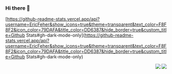 ### Hi there 👋

[https://github-readme-stats.vercel.app/api?username=EricFeher&show_icons=true&theme=transparent&text_color=F8F8F2&icon_color=79DAFA&title_color=DD6387&hide_border=true&custom_title=Github Stats#gh-dark-mode-only](https://github-readme-stats.vercel.app/api?username=EricFeher&show_icons=true&theme=transparent&text_color=F8F8F2&icon_color=79DAFA&title_color=DD6387&hide_border=true&custom_title=Github Stats#gh-dark-mode-only)

<img position="absolute" align="right" src="https://github-readme-stats.vercel.app/api?username=EricFeher&show_icons=true&theme=transparent&text_color=F8F8F2&icon_color=79DAFA&title_color=DD6387&hide_border=true&custom_title=Github%20Stats#gh-dark-mode-only" />
<img position="absolute" align="right" src="https://github-readme-stats.vercel.app/api?username=EricFeher&show_icons=true&theme=transparent&text_color=282A36&title_color=DD6387&icon_color=79DAFA&hide_border=true&custom_title=Github Stats#gh-dark-mode-only" />

<!--
**EricFeher/EricFeher** is a ✨ _special_ ✨ repository because its `README.md` (this file) appears on your GitHub profile.

Here are some ideas to get you started:

- 🔭 I’m currently working on ...
- 🌱 I’m currently learning ...
- 👯 I’m looking to collaborate on ...
- 🤔 I’m looking for help with ...
- 💬 Ask me about ...
- 📫 How to reach me: ...
- 😄 Pronouns: ...
- ⚡ Fun fact: ...
-->
